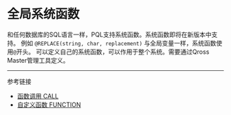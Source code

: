 # 全局系统函数
和任何数据库的SQL语言一样，PQL支持系统函数。系统函数即将在新版本中支持。
例如 `@REPLACE(string, char, replacement)`
与全局变量一样，系统函数使用`@`开头。
可以定义自己的系统函数，可以作用于整个系统。需要通过Qross Master管理工具定义。

---
参考链接
* [函数调用 CALL](/pql/call.md)
* [自定义函数 FUNCTION](/pql/function.md)